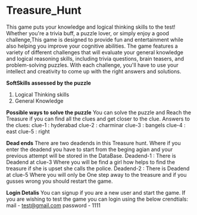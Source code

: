 # Treasure_Hunt


This game puts your knowledge and logical thinking skills to the test! Whether you're a trivia buff, a puzzle lover, or simply enjoy a good challenge,This game is designed to provide fun and entertainment while also helping you improve your cognitive abilities. The game features a variety of different challenges that will evaluate your general knowledge and logical reasoning skills, including trivia questions, brain teasers, and problem-solving puzzles. With each challenge, you'll have to use your intellect and creativity to come up with the right answers and solutions.

**SoftSkills assessed by the puzzle**
1. Logical Thinking skills
2. General Knowledge

**Possible ways to solve the puzzle**
You can solve the puzzle and Reach the Treasure if you can find all the clues and get closer to the clue.
    Answers to the clues:
clue-1 : hyderabad
clue-2 : charminar
clue-3 : bangels
clue-4 : east
clue-5 : right

**Dead ends**
There are two deadends in this Treasure hunt. Where if you enter the deadend you have to start from the beging agian and your previous attempt will be stored in the DataBase.
Deadend-1 : There is Deadend at clue-3 Where you will be find a girl how helps to find the treasure if she is upset she calls the police.
Deadend-2 : There is Deadend at clue-5 Where you will only be One step away to the treasure and if you gusses wrong you should restart the game.

**Login Detalis**
You can signup if you are a new user and start the game.
If you are wishing to test the game you can login using the below crendtials:
mail - test@gmail.com
password - 1111

